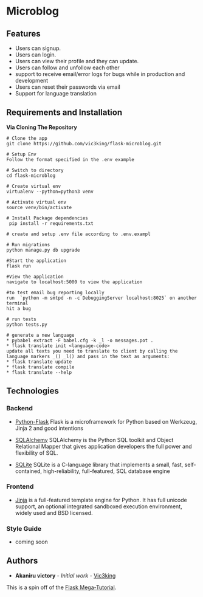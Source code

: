 # Microblog

## Features
* Users can signup.
* Users can login.
* Users can view their profile and they can update.
* Users can follow and unfollow each other
* support to receive email/error logs for bugs while in production and development
* Users can reset their passwords via email
* Support for language translation

## Requirements and Installation
**Via Cloning The Repository**
```
# Clone the app
git clone https://github.com/vic3king/flask-microblog.git

# Setup Env
Follow the format specified in the .env example

# Switch to directory
cd flask-microblog

# Create virtual env
virtualenv --python=python3 venv

# Activate virtual env
source venv/bin/activate

# Install Package dependencies
 pip install -r requirements.txt

# create and setup .env file according to .env.exampl

# Run migrations
python manage.py db upgrade 

#Start the application
flask run

#View the application
navigate to localhost:5000 to view the application

#to test email bug reporting locally
run  `python -m smtpd -n -c DebuggingServer localhost:8025` on another terminal
hit a bug

# run tests 
python tests.py

# generate a new language 
* pybabel extract -F babel.cfg -k _l -o messages.pot .
* flask translate init <language-code>
update all texts you need to translate to client by calling the language markers _() _l() and pass in the text as arguments:
* flask translate update
* flask translate compile
* flask translate --help
```

## Technologies 

### Backend

* [Python-Flask](http://flask.pocoo.org/) Flask is a microframework for Python based on Werkzeug, Jinja 2 and good intentions

* [SQLAlchemy](https://www.sqlalchemy.org/) SQLAlchemy is the Python SQL toolkit and Object Relational Mapper that gives application developers the full power and flexibility of SQL.

* [SQLite](https://www.sqlite.org/index.html) SQLite is a C-language library that implements a small, fast, self-contained, high-reliability, full-featured, SQL database engine

### Frontend
* [Jinja](https://palletsprojects.com/p/jinja/) is a full-featured template engine for Python. It has full unicode support, an optional integrated sandboxed execution environment, widely used and BSD licensed.

### Style Guide
* coming soon


## Authors

* **Akaniru victory** - *Initial work* - [Vic3king](https://github.com/vic3king) 

This is a spin off of the [Flask Mega-Tutorial](https://blog.miguelgrinberg.com/post/the-flask-mega-tutorial-part-i-hello-world).
